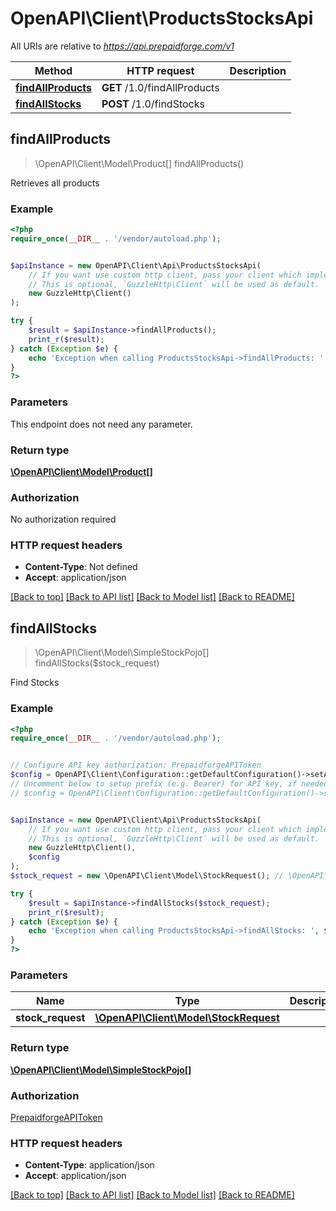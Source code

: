 # OpenAPI\Client\ProductsStocksApi

All URIs are relative to *https://api.prepaidforge.com/v1*

Method | HTTP request | Description
------------- | ------------- | -------------
[**findAllProducts**](ProductsStocksApi.md#findAllProducts) | **GET** /1.0/findAllProducts | 
[**findAllStocks**](ProductsStocksApi.md#findAllStocks) | **POST** /1.0/findStocks | 



## findAllProducts

> \OpenAPI\Client\Model\Product[] findAllProducts()



Retrieves all products

### Example

```php
<?php
require_once(__DIR__ . '/vendor/autoload.php');


$apiInstance = new OpenAPI\Client\Api\ProductsStocksApi(
    // If you want use custom http client, pass your client which implements `GuzzleHttp\ClientInterface`.
    // This is optional, `GuzzleHttp\Client` will be used as default.
    new GuzzleHttp\Client()
);

try {
    $result = $apiInstance->findAllProducts();
    print_r($result);
} catch (Exception $e) {
    echo 'Exception when calling ProductsStocksApi->findAllProducts: ', $e->getMessage(), PHP_EOL;
}
?>
```

### Parameters

This endpoint does not need any parameter.

### Return type

[**\OpenAPI\Client\Model\Product[]**](../Model/Product.md)

### Authorization

No authorization required

### HTTP request headers

- **Content-Type**: Not defined
- **Accept**: application/json

[[Back to top]](#) [[Back to API list]](../../README.md#documentation-for-api-endpoints)
[[Back to Model list]](../../README.md#documentation-for-models)
[[Back to README]](../../README.md)


## findAllStocks

> \OpenAPI\Client\Model\SimpleStockPojo[] findAllStocks($stock_request)



Find Stocks

### Example

```php
<?php
require_once(__DIR__ . '/vendor/autoload.php');


// Configure API key authorization: PrepaidforgeAPIToken
$config = OpenAPI\Client\Configuration::getDefaultConfiguration()->setApiKey('X-PrepaidForge-Api-Token', 'YOUR_API_KEY');
// Uncomment below to setup prefix (e.g. Bearer) for API key, if needed
// $config = OpenAPI\Client\Configuration::getDefaultConfiguration()->setApiKeyPrefix('X-PrepaidForge-Api-Token', 'Bearer');


$apiInstance = new OpenAPI\Client\Api\ProductsStocksApi(
    // If you want use custom http client, pass your client which implements `GuzzleHttp\ClientInterface`.
    // This is optional, `GuzzleHttp\Client` will be used as default.
    new GuzzleHttp\Client(),
    $config
);
$stock_request = new \OpenAPI\Client\Model\StockRequest(); // \OpenAPI\Client\Model\StockRequest | 

try {
    $result = $apiInstance->findAllStocks($stock_request);
    print_r($result);
} catch (Exception $e) {
    echo 'Exception when calling ProductsStocksApi->findAllStocks: ', $e->getMessage(), PHP_EOL;
}
?>
```

### Parameters


Name | Type | Description  | Notes
------------- | ------------- | ------------- | -------------
 **stock_request** | [**\OpenAPI\Client\Model\StockRequest**](../Model/StockRequest.md)|  | [optional]

### Return type

[**\OpenAPI\Client\Model\SimpleStockPojo[]**](../Model/SimpleStockPojo.md)

### Authorization

[PrepaidforgeAPIToken](../../README.md#PrepaidforgeAPIToken)

### HTTP request headers

- **Content-Type**: application/json
- **Accept**: application/json

[[Back to top]](#) [[Back to API list]](../../README.md#documentation-for-api-endpoints)
[[Back to Model list]](../../README.md#documentation-for-models)
[[Back to README]](../../README.md)


